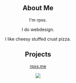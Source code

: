 <div class="container" align="center">
   <h2>About Me</h2>
   <p>I'm rpxs.</p>
   <p>I do webdesign.</p>
   <p>I like cheesy stuffed crust pizza.</p>
   <h2>Projects</h2>
   <a href="https://rpxs.me" target="_blank">
      <p>rpxs.me
      <p>
   </a>
<tr>
<td>
   <img src="https://github-readme-stats.vercel.app/api?username=rpxs&theme=chartreuse-dark&count_private=true" />
</td>
   </tr>
</div>
